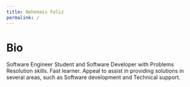 ```yaml
---
title: Nehemais Feliz
permalink: /
---
```

# Bio

Software Engineer Student and Software Developer with Problems Resolution skills. Fast learner. Appeal to assist in providing solutions in several areas, such as Software development and Technical support.

